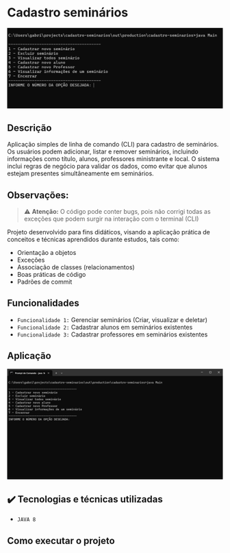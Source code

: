 # Cadastro seminários
![](resources/img/main.png)
## Descrição
Aplicação simples de linha de comando (CLI) para cadastro de seminários.
Os usuários podem adicionar, listar e remover seminários, incluindo informações como título,
alunos, professores ministrante e local. O sistema inclui regras de negócio para validar os dados, como evitar que
alunos estejam presentes simultâneamente em seminários.

## Observações:
> ⚠️ **Atenção:** O código pode conter bugs, pois não corrigi todas as exceções que podem surgir na interação com
> o terminal (CLI)

Projeto desenvolvido para fins didáticos, visando a aplicação prática de conceitos e técnicas aprendidos
durante estudos, tais como:
 - Orientação a objetos
 - Exceções
 - Associação de classes (relacionamentos)
 - Boas práticas de código
 - Padrões de commit

## Funcionalidades
- `Funcionalidade 1:` Gerenciar seminários (Criar, visualizar e deletar)
- `Funcionalidade 2:` Cadastrar alunos em seminários existentes
- `Funcionalidade 3:` Cadastrar professores em seminários existentes

## Aplicação
![](resources/img/cadastro.gif)

## ✔️ Tecnologias e técnicas utilizadas
- ``JAVA 8``

## Como executar o projeto
